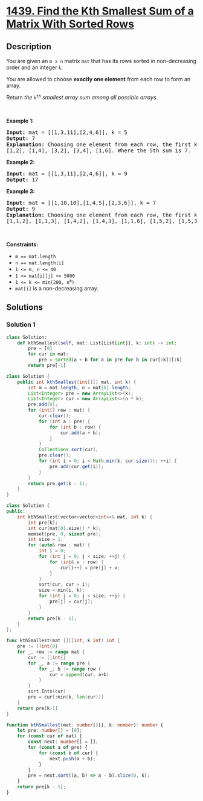# [1439. Find the Kth Smallest Sum of a Matrix With Sorted Rows](https://leetcode.com/problems/find-the-kth-smallest-sum-of-a-matrix-with-sorted-rows)


## Description

<p>You are given an <code>m x n</code> matrix <code>mat</code> that has its rows sorted in non-decreasing order and an integer <code>k</code>.</p>

<p>You are allowed to choose <strong>exactly one element</strong> from each row to form an array.</p>

<p>Return <em>the </em><code>k<sup>th</sup></code><em> smallest array sum among all possible arrays</em>.</p>

<p>&nbsp;</p>
<p><strong class="example">Example 1:</strong></p>

<pre>
<strong>Input:</strong> mat = [[1,3,11],[2,4,6]], k = 5
<strong>Output:</strong> 7
<strong>Explanation:</strong> Choosing one element from each row, the first k smallest sum are:
[1,2], [1,4], [3,2], [3,4], [1,6]. Where the 5th sum is 7.
</pre>

<p><strong class="example">Example 2:</strong></p>

<pre>
<strong>Input:</strong> mat = [[1,3,11],[2,4,6]], k = 9
<strong>Output:</strong> 17
</pre>

<p><strong class="example">Example 3:</strong></p>

<pre>
<strong>Input:</strong> mat = [[1,10,10],[1,4,5],[2,3,6]], k = 7
<strong>Output:</strong> 9
<strong>Explanation:</strong> Choosing one element from each row, the first k smallest sum are:
[1,1,2], [1,1,3], [1,4,2], [1,4,3], [1,1,6], [1,5,2], [1,5,3]. Where the 7th sum is 9.  
</pre>

<p>&nbsp;</p>
<p><strong>Constraints:</strong></p>

<ul>
	<li><code>m == mat.length</code></li>
	<li><code>n == mat.length[i]</code></li>
	<li><code>1 &lt;= m, n &lt;= 40</code></li>
	<li><code>1 &lt;= mat[i][j] &lt;= 5000</code></li>
	<li><code>1 &lt;= k &lt;= min(200, n<sup>m</sup>)</code></li>
	<li><code>mat[i]</code> is a non-decreasing array.</li>
</ul>

## Solutions

### Solution 1

<!-- tabs:start -->

```python
class Solution:
    def kthSmallest(self, mat: List[List[int]], k: int) -> int:
        pre = [0]
        for cur in mat:
            pre = sorted(a + b for a in pre for b in cur[:k])[:k]
        return pre[-1]
```

```java
class Solution {
    public int kthSmallest(int[][] mat, int k) {
        int m = mat.length, n = mat[0].length;
        List<Integer> pre = new ArrayList<>(k);
        List<Integer> cur = new ArrayList<>(n * k);
        pre.add(0);
        for (int[] row : mat) {
            cur.clear();
            for (int a : pre) {
                for (int b : row) {
                    cur.add(a + b);
                }
            }
            Collections.sort(cur);
            pre.clear();
            for (int i = 0; i < Math.min(k, cur.size()); ++i) {
                pre.add(cur.get(i));
            }
        }
        return pre.get(k - 1);
    }
}
```

```cpp
class Solution {
public:
    int kthSmallest(vector<vector<int>>& mat, int k) {
        int pre[k];
        int cur[mat[0].size() * k];
        memset(pre, 0, sizeof pre);
        int size = 1;
        for (auto& row : mat) {
            int i = 0;
            for (int j = 0; j < size; ++j) {
                for (int& v : row) {
                    cur[i++] = pre[j] + v;
                }
            }
            sort(cur, cur + i);
            size = min(i, k);
            for (int j = 0; j < size; ++j) {
                pre[j] = cur[j];
            }
        }
        return pre[k - 1];
    }
};
```

```go
func kthSmallest(mat [][]int, k int) int {
	pre := []int{0}
	for _, row := range mat {
		cur := []int{}
		for _, a := range pre {
			for _, b := range row {
				cur = append(cur, a+b)
			}
		}
		sort.Ints(cur)
		pre = cur[:min(k, len(cur))]
	}
	return pre[k-1]
}
```

```ts
function kthSmallest(mat: number[][], k: number): number {
    let pre: number[] = [0];
    for (const cur of mat) {
        const next: number[] = [];
        for (const a of pre) {
            for (const b of cur) {
                next.push(a + b);
            }
        }
        pre = next.sort((a, b) => a - b).slice(0, k);
    }
    return pre[k - 1];
}
```

<!-- tabs:end -->

<!-- end -->
